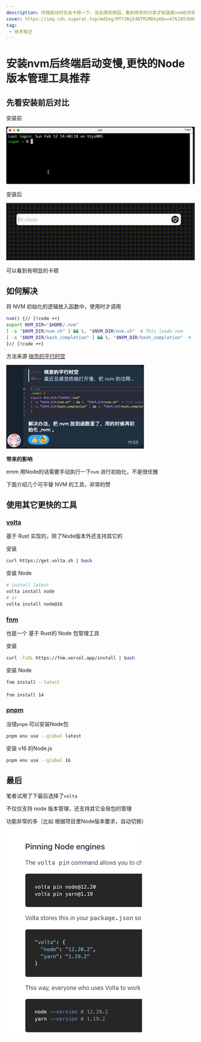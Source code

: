 ```yaml
---
description: 终端启动时总会卡顿一下，没去探究原因，看到咲奈的分享才知道是nvm在作祟
cover: https://img.cdn.sugarat.top/mdImg/MTY3NjE4NTM2MDkyOQ==676185360929
tag:
 - 技术笔记
---
```


# 安装nvm后终端启动变慢,更快的Node版本管理工具推荐

## 先看安装前后对比
安装前

![](nvm-iterm\MTY3NjE4NDI1OTY0OA==676184259648)


安装后

![](nvm-iterm\MTY3NjE4NDgwNjAzMA==676184806030)

可以看到有明显的卡顿

## 如何解决
将 NVM 初始化的逻辑放入函数中，使用时才调用

```sh
nvm() {// [!code ++]
export NVM_DIR="$HOME/.nvm"
[ -s "$NVM_DIR/nvm.sh" ] && \. "$NVM_DIR/nvm.sh"  # This loads nvm
[ -s "$NVM_DIR/bash_completion" ] && \. "$NVM_DIR/bash_completion"  # This loads nvm bash_completion
}// [!code ++]
```

方法来源 [咲奈的平行时空](https://public.zsxq.com/groups/28851452458181.html)

![](nvm-iterm\MTY3NjE4NTM2MDkyOQ==676185360929)

**带来的影响**

emm 用Node的话需要手动执行一下`nvm` 进行初始化，不是很优雅

下面介绍几个可平替 NVM 的工具，非常的赞

## 使用其它更快的工具
### [volta](https://volta.sh/)
基于 Rust 实现的，除了Node版本外还支持其它的

安装
```sh
curl https://get.volta.sh | bash
```

安装 Node
```sh
# install latest
volta install node
# or
volta install node@16
```

### [fnm](https://github.com/Schniz/fnm)
也是一个 基于 Rust的 Node 包管理工具

安装
```sh
curl -fsSL https://fnm.vercel.app/install | bash
```

安装 Node
```sh
fnm install --latest

fnm install 14
```

### [pnpm](https://pnpm.io/zh/cli/env)
没错`pnpm` 可以安装Node包

```sh
pnpm env use --global latest
```

安装 v16 的Node.js

```sh
pnpm env use --global 16
```

## 最后
笔者试用了下最后选择了`volta`

不仅仅支持 node 版本管理，还支持其它全局包的管理

功能非常的多（比如 根据项目里Node版本要求，自动切换）

![](nvm-iterm\MTY3NjE4OTM5MTk2Mg==676189391962)